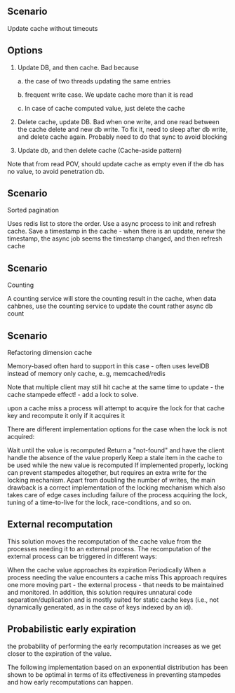 Scenario
--------
Update cache without timeouts

Options
---------

1. Update DB, and then cache. Bad because 

	a. the case of two threads updating the same entries

	b. frequent write case. We update cache more than it is read

	c. In case of cache computed value, just delete the cache

2. Delete cache, update DB. Bad when one write, and one read between the cache delete and new db write. To fix it, need to sleep after db write, and delete cache again. Probably need to do that sync to avoid blocking

3. Update db, and then delete cache (Cache-aside pattern)

Note that from read POV, should update cache as empty even if the db has no value, to avoid penetration db. 

Scenario
-------
Sorted pagination

Uses redis list to store the order. Use a async process to init and refresh cache. Save a timestamp in the cache - when there is an update, renew the timestamp, the async job seems the timestamp changed, and then refresh cache


Scenario
--------
Counting

A counting service will store the counting result in the cache, when data cahbnes, use the counting service to update the count rather async db count


Scenario
---------
Refactoring dimension cache

Memory-based often hard to support in this case - often uses levelDB instead of memory only cache, e..g, memcached/redis


Note that multiple client may still hit cache at the same time to update - the cache stampede effect! - add a lock to solve. 

upon a cache miss a process will attempt to acquire the lock for that cache key and recompute it only if it acquires it

There are different implementation options for the case when the lock is not acquired:

Wait until the value is recomputed
Return a "not-found" and have the client handle the absence of the value properly
Keep a stale item in the cache to be used while the new value is recomputed
If implemented properly, locking can prevent stampedes altogether, but requires an extra write for the locking mechanism. Apart from doubling the number of writes, the main drawback is a correct implementation of the locking mechanism which also takes care of edge cases including failure of the process acquiring the lock, tuning of a time-to-live for the lock, race-conditions, and so on.


External recomputation
---------
This solution moves the recomputation of the cache value from the processes needing it to an external process. The recomputation of the external process can be triggered in different ways:

When the cache value approaches its expiration
Periodically
When a process needing the value encounters a cache miss
This approach requires one more moving part - the external process - that needs to be maintained and monitored. In addition, this solution requires unnatural code separation/duplication and is mostly suited for static cache keys (i.e., not dynamically generated, as in the case of keys indexed by an id).

Probabilistic early expiration
---------
the probability of performing the early recomputation increases as we get closer to the expiration of the value.

The following implementation based on an exponential distribution has been shown to be optimal in terms of its effectiveness in preventing stampedes and how early recomputations can happen.

